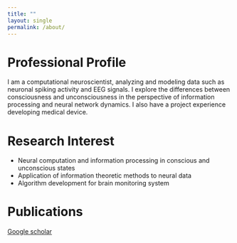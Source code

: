 ```yaml
---
title: ""
layout: single
permalink: /about/
---
```


# Professional Profile

I am a computational neuroscientist, analyzing and modeling data such as neuronal spiking activity and EEG signals. I explore the differences between consciousness and unconsciousness in the perspective of information processing and neural network dynamics. I also have a project experience developing medical device.

# Research Interest

- Neural computation and information processing in conscious and unconscious states
- Application of information theoretic methods to neural data
- Algorithm development for brain monitoring system

# Publications
[Google scholar](https://scholar.google.com/citations?hl=en&user=tkmSmY8AAAAJ&view_op=list_works&sortby=pubdate)